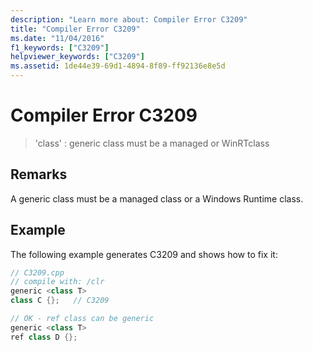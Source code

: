 ```yaml
---
description: "Learn more about: Compiler Error C3209"
title: "Compiler Error C3209"
ms.date: "11/04/2016"
f1_keywords: ["C3209"]
helpviewer_keywords: ["C3209"]
ms.assetid: 1de44e39-69d1-4894-8f89-ff92136e8e5d
---
```

# Compiler Error C3209

> 'class' : generic class must be a managed or WinRTclass

## Remarks

A generic class must be a managed class or a Windows Runtime class.

## Example

The following example generates C3209 and shows how to fix it:

```cpp
// C3209.cpp
// compile with: /clr
generic <class T>
class C {};   // C3209

// OK - ref class can be generic
generic <class T>
ref class D {};
```
